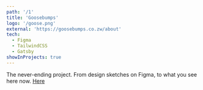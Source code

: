 ```yaml
---
path: '/1'
title: 'Goosebumps'
logo: '/goose.png'
external: 'https://goosebumps.co.zw/about'
tech:
  - Figma
  - TailwindCSS
  - Gatsby
showInProjects: true
---
```


The never-ending project. From design sketches on Figma, to what you see here now. <a href="#" class="text-yellow-500">Here</a>
